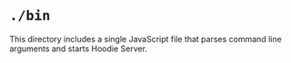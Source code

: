 # `./bin`

This directory includes a single JavaScript file that parses command line arguments and starts Hoodie Server.